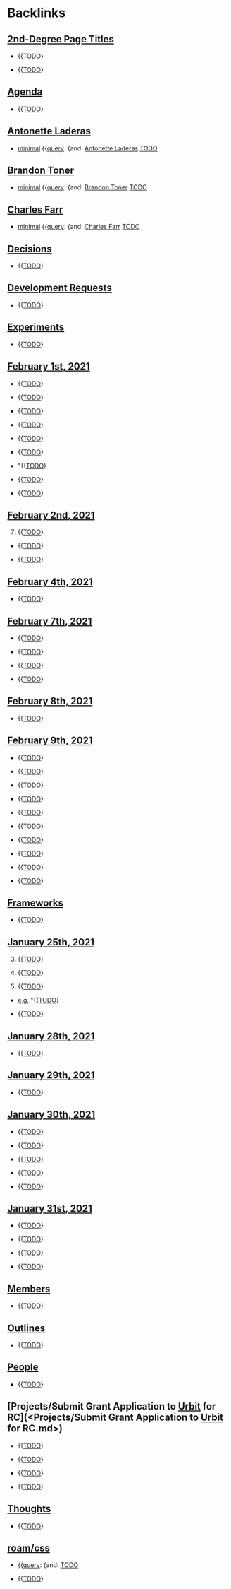 
# Backlinks
## [2nd-Degree Page Titles](<2nd-Degree Page Titles.md>)
- {{[TODO](<TODO.md>)}

- {{[TODO](<TODO.md>)}

## [Agenda](<Agenda.md>)
- {{[TODO](<TODO.md>)}

## [Antonette Laderas](<Antonette Laderas.md>)
- [minimal](<minimal.md>) {{[query](<query.md>): {and: [Antonette Laderas](<Antonette Laderas.md>) [TODO](<TODO.md>)

## [Brandon Toner](<Brandon Toner.md>)
- [minimal](<minimal.md>) {{[query](<query.md>): {and: [Brandon Toner](<Brandon Toner.md>) [TODO](<TODO.md>)

## [Charles Farr](<Charles Farr.md>)
- [minimal](<minimal.md>) {{[query](<query.md>): {and: [Charles Farr](<Charles Farr.md>) [TODO](<TODO.md>)

## [Decisions](<Decisions.md>)
- {{[TODO](<TODO.md>)}

## [Development Requests](<Development Requests.md>)
- {{[TODO](<TODO.md>)}

## [Experiments](<Experiments.md>)
- {{[TODO](<TODO.md>)}

## [February 1st, 2021](<February 1st, 2021.md>)
- {{[TODO](<TODO.md>)}

- {{[TODO](<TODO.md>)}

- {{[TODO](<TODO.md>)}

- {{[TODO](<TODO.md>)}

- {{[TODO](<TODO.md>)}

- {{[TODO](<TODO.md>)}

- "{{[TODO](<TODO.md>)}

- {{[TODO](<TODO.md>)}

- {{[TODO](<TODO.md>)}

## [February 2nd, 2021](<February 2nd, 2021.md>)
7. {{[TODO](<TODO.md>)}

- {{[TODO](<TODO.md>)}

- {{[TODO](<TODO.md>)}

## [February 4th, 2021](<February 4th, 2021.md>)
- {{[TODO](<TODO.md>)}

## [February 7th, 2021](<February 7th, 2021.md>)
- {{[TODO](<TODO.md>)}

- {{[TODO](<TODO.md>)}

- {{[TODO](<TODO.md>)}

- {{[TODO](<TODO.md>)}

## [February 8th, 2021](<February 8th, 2021.md>)
- {{[TODO](<TODO.md>)}

## [February 9th, 2021](<February 9th, 2021.md>)
- {{[TODO](<TODO.md>)}

- {{[TODO](<TODO.md>)}

- {{[TODO](<TODO.md>)}

- {{[TODO](<TODO.md>)}

- {{[TODO](<TODO.md>)}

- {{[TODO](<TODO.md>)}

- {{[TODO](<TODO.md>)}

- {{[TODO](<TODO.md>)}

- {{[TODO](<TODO.md>)}

- {{[TODO](<TODO.md>)}

## [Frameworks](<Frameworks.md>)
- {{[TODO](<TODO.md>)}

## [January 25th, 2021](<January 25th, 2021.md>)
3. {{[TODO](<TODO.md>)}

11. {{[TODO](<TODO.md>)}

13. {{[TODO](<TODO.md>)}

- [e.g.](<e.g..md>) "{{[TODO](<TODO.md>)}

- {{[TODO](<TODO.md>)}

## [January 28th, 2021](<January 28th, 2021.md>)
- {{[TODO](<TODO.md>)}

## [January 29th, 2021](<January 29th, 2021.md>)
- {{[TODO](<TODO.md>)}

## [January 30th, 2021](<January 30th, 2021.md>)
- {{[TODO](<TODO.md>)}

- {{[TODO](<TODO.md>)}

- {{[TODO](<TODO.md>)}

- {{[TODO](<TODO.md>)}

- {{[TODO](<TODO.md>)}

## [January 31st, 2021](<January 31st, 2021.md>)
- {{[TODO](<TODO.md>)}

- {{[TODO](<TODO.md>)}

- {{[TODO](<TODO.md>)}

- {{[TODO](<TODO.md>)}

## [Members](<Members.md>)
- {{[TODO](<TODO.md>)}

## [Outlines](<Outlines.md>)
- {{[TODO](<TODO.md>)}

## [People](<People.md>)
- {{[TODO](<TODO.md>)}

## [Projects/Submit Grant Application to [Urbit](<Urbit.md>) for RC](<Projects/Submit Grant Application to [Urbit](<Urbit.md>) for RC.md>)
- {{[TODO](<TODO.md>)}

- {{[TODO](<TODO.md>)}

- {{[TODO](<TODO.md>)}

- {{[TODO](<TODO.md>)}

## [Thoughts](<Thoughts.md>)
- {{[TODO](<TODO.md>)}

## [roam/css](<roam/css.md>)
- {{[query](<query.md>): {and: [TODO](<TODO.md>)

- {{[TODO](<TODO.md>)}

